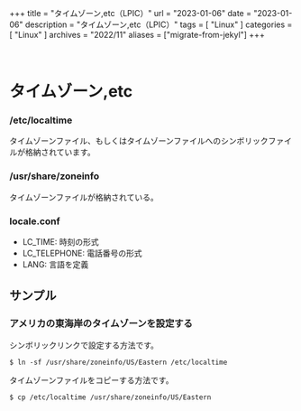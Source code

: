+++
title = "タイムゾーン,etc（LPIC）"
url = "2023-01-06"
date = "2023-01-06"
description = "タイムゾーン,etc（LPIC）"
tags = [
  "Linux"
]
categories = [
  "Linux"
]
archives = "2022/11"
aliases = ["migrate-from-jekyl"]
+++

<br>

# タイムゾーン,etc


### /etc/localtime

タイムゾーンファイル、もしくはタイムゾーンファイルへのシンボリックファイルが格納されています。

### /usr/share/zoneinfo

タイムゾーンファイルが格納されている。

### locale.conf

- LC_TIME: 時刻の形式
- LC_TELEPHONE: 電話番号の形式
- LANG: 言語を定義


## サンプル

### アメリカの東海岸のタイムゾーンを設定する

シンボリックリンクで設定する方法です。

```
$ ln -sf /usr/share/zoneinfo/US/Eastern /etc/localtime
```

タイムゾーンファイルをコピーする方法です。

```
$ cp /etc/localtime /usr/share/zoneinfo/US/Eastern
```


